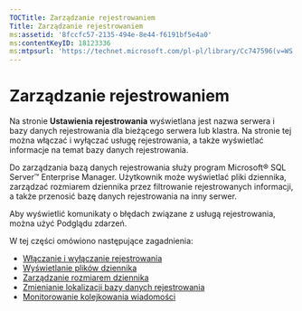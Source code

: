 ```yaml
---
TOCTitle: Zarządzanie rejestrowaniem
Title: Zarządzanie rejestrowaniem
ms:assetid: '8fccfc57-2135-494e-8e44-f6191bf5e4a0'
ms:contentKeyID: 18123336
ms:mtpsurl: 'https://technet.microsoft.com/pl-pl/library/Cc747596(v=WS.10)'
---
```


Zarządzanie rejestrowaniem
==========================

Na stronie **Ustawienia rejestrowania** wyświetlana jest nazwa serwera i bazy danych rejestrowania dla bieżącego serwera lub klastra. Na stronie tej można włączać i wyłączać usługę rejestrowania, a także wyświetlać informacje na temat bazy danych rejestrowania.

Do zarządzania bazą danych rejestrowania służy program Microsoft® SQL Server™ Enterprise Manager. Użytkownik może wyświetlać pliki dziennika, zarządzać rozmiarem dziennika przez filtrowanie rejestrowanych informacji, a także przenosić bazę danych rejestrowania na inny serwer.

Aby wyświetlić komunikaty o błędach związane z usługą rejestrowania, można użyć Podglądu zdarzeń.

W tej części omówiono następujące zagadnienia:

-   [Włączanie i wyłączanie rejestrowania](https://technet.microsoft.com/50ccd827-2d39-41e7-a395-3d5f5836869b)
-   [Wyświetlanie plików dziennika](https://technet.microsoft.com/2dc9ed54-76d8-4721-ba93-194845de726a)
-   [Zarządzanie rozmiarem dziennika](https://technet.microsoft.com/431b32b3-02f0-4666-b52c-183eb65154fd)
-   [Zmienianie lokalizacji bazy danych rejestrowania](https://technet.microsoft.com/34ea8045-dc94-422e-9601-29927cfc1534)
-   [Monitorowanie kolejkowania wiadomości](https://technet.microsoft.com/a7109399-3a84-4681-874b-f6ea1646b0a0)
